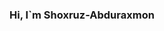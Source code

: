 ### Hi, I`m Shoxruz-Abduraxmon <img src="https://media1.giphy.com/media/v1.Y2lkPTc5MGI3NjExYWNiOWJlZjhlYzY1ZmVjOWQ3ZmZhYTI4ZDA2YmM0Nzk4ZTQ3YTgwYiZjdD1z/a74pSGN7wvT7a/giphy.gif" width="3s4px">


